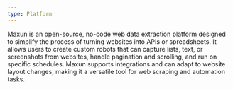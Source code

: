 ```yaml
---
type: Platform
---
```


Maxun is an open-source, no-code web data extraction platform designed to simplify the process of turning websites into APIs or spreadsheets. It allows users to create custom robots that can capture lists, text, or screenshots from websites, handle pagination and scrolling, and run on specific schedules. Maxun supports integrations and can adapt to website layout changes, making it a versatile tool for web scraping and automation tasks.